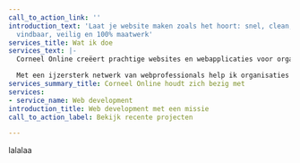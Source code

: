 ```yaml
---
call_to_action_link: ''
introduction_text: 'Laat je website maken zoals het hoort: snel, clean, functioneel,
  vindbaar, veilig en 100% maatwerk'
services_title: Wat ik doe
services_text: |-
  Corneel Online creëert prachtige websites en webapplicaties voor organisaties die een echte toegevoegde waarde willen bieden.

  Met een ijzersterk netwerk van webprofessionals help ik organisaties die een echte toegevoegde waarde willen bieden. Voor wie de boodschap of de beleving leidend is en niet alleen de winst. Ik ontwikkel doordachte (mobiele) websites en webapplicaties.
services_summary_title: Corneel Online houdt zich bezig met
services:
- service_name: Web development
introduction_title: Web development met een missie
call_to_action_label: Bekijk recente projecten

---
```

lalalaa